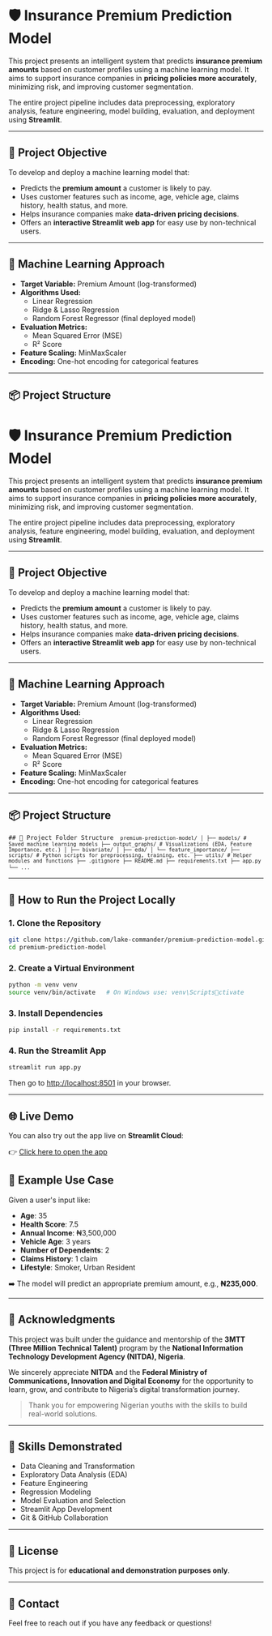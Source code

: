 # 🛡️ Insurance Premium Prediction Model

This project presents an intelligent system that predicts **insurance premium amounts** based on customer profiles using a machine learning model. It aims to support insurance companies in **pricing policies more accurately**, minimizing risk, and improving customer segmentation.

The entire project pipeline includes data preprocessing, exploratory analysis, feature engineering, model building, evaluation, and deployment using **Streamlit**.

---

## 🎯 Project Objective

To develop and deploy a machine learning model that:
- Predicts the **premium amount** a customer is likely to pay.
- Uses customer features such as income, age, vehicle age, claims history, health status, and more.
- Helps insurance companies make **data-driven pricing decisions**.
- Offers an **interactive Streamlit web app** for easy use by non-technical users.

---

## 🧠 Machine Learning Approach

- **Target Variable:** Premium Amount (log-transformed)
- **Algorithms Used:**
  - Linear Regression
  - Ridge & Lasso Regression
  - Random Forest Regressor (final deployed model)
- **Evaluation Metrics:**
  - Mean Squared Error (MSE)
  - R² Score
- **Feature Scaling:** MinMaxScaler
- **Encoding:** One-hot encoding for categorical features

---

## 📦 Project Structure

# 🛡️ Insurance Premium Prediction Model

This project presents an intelligent system that predicts **insurance premium amounts** based on customer profiles using a machine learning model. It aims to support insurance companies in **pricing policies more accurately**, minimizing risk, and improving customer segmentation.

The entire project pipeline includes data preprocessing, exploratory analysis, feature engineering, model building, evaluation, and deployment using **Streamlit**.

---

## 🎯 Project Objective

To develop and deploy a machine learning model that:
- Predicts the **premium amount** a customer is likely to pay.
- Uses customer features such as income, age, vehicle age, claims history, health status, and more.
- Helps insurance companies make **data-driven pricing decisions**.
- Offers an **interactive Streamlit web app** for easy use by non-technical users.

---

## 🧠 Machine Learning Approach

- **Target Variable:** Premium Amount (log-transformed)
- **Algorithms Used:**
  - Linear Regression
  - Ridge & Lasso Regression
  - Random Forest Regressor (final deployed model)
- **Evaluation Metrics:**
  - Mean Squared Error (MSE)
  - R² Score
- **Feature Scaling:** MinMaxScaler
- **Encoding:** One-hot encoding for categorical features

---

## 📦 Project Structure

<pre><code>## 📁 Project Folder Structure <code> premium-prediction-model/ │ ├── models/ # Saved machine learning models ├── output_graphs/ # Visualizations (EDA, Feature Importance, etc.) │ ├── bivariate/ │ ├── eda/ │ └── feature_importance/ ├── scripts/ # Python scripts for preprocessing, training, etc. ├── utils/ # Helper modules and functions ├── .gitignore ├── README.md ├── requirements.txt ├── app.py └── ... </code> </code></pre>

---

## 🚀 How to Run the Project Locally

### 1. Clone the Repository

```bash
git clone https://github.com/lake-commander/premium-prediction-model.git
cd premium-prediction-model
```

### 2. Create a Virtual Environment

```bash
python -m venv venv
source venv/bin/activate   # On Windows use: venv\Scriptsctivate
```

### 3. Install Dependencies

```bash
pip install -r requirements.txt
```

### 4. Run the Streamlit App

```bash
streamlit run app.py
```

Then go to [http://localhost:8501](http://localhost:8501) in your browser.

---

## 🌐 Live Demo

You can also try out the app live on **Streamlit Cloud**:

👉 [Click here to open the app](https://premium-prediction-model.streamlit.app/)


## 🧪 Example Use Case

Given a user's input like:

- **Age**: 35  
- **Health Score**: 7.5  
- **Annual Income**: ₦3,500,000  
- **Vehicle Age**: 3 years  
- **Number of Dependents**: 2  
- **Claims History**: 1 claim  
- **Lifestyle**: Smoker, Urban Resident  

➡️ The model will predict an appropriate premium amount, e.g., **₦235,000**.

---

## 🙏 Acknowledgments

This project was built under the guidance and mentorship of the **3MTT (Three Million Technical Talent)** program by the **National Information Technology Development Agency (NITDA), Nigeria**.

We sincerely appreciate **NITDA** and the **Federal Ministry of Communications, Innovation and Digital Economy** for the opportunity to learn, grow, and contribute to Nigeria’s digital transformation journey.

> Thank you for empowering Nigerian youths with the skills to build real-world solutions.

---

## 🧠 Skills Demonstrated

- Data Cleaning and Transformation  
- Exploratory Data Analysis (EDA)  
- Feature Engineering  
- Regression Modeling  
- Model Evaluation and Selection  
- Streamlit App Development  
- Git & GitHub Collaboration  

---

## 🔗 License

This project is for **educational and demonstration purposes only**.

---

## 💬 Contact

Feel free to reach out if you have any feedback or questions!
